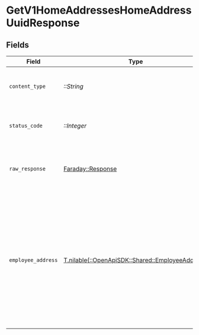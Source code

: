 # GetV1HomeAddressesHomeAddressUuidResponse


## Fields

| Field                                                                                                                                                    | Type                                                                                                                                                     | Required                                                                                                                                                 | Description                                                                                                                                              | Example                                                                                                                                                  |
| -------------------------------------------------------------------------------------------------------------------------------------------------------- | -------------------------------------------------------------------------------------------------------------------------------------------------------- | -------------------------------------------------------------------------------------------------------------------------------------------------------- | -------------------------------------------------------------------------------------------------------------------------------------------------------- | -------------------------------------------------------------------------------------------------------------------------------------------------------- |
| `content_type`                                                                                                                                           | *::String*                                                                                                                                               | :heavy_check_mark:                                                                                                                                       | HTTP response content type for this operation                                                                                                            |                                                                                                                                                          |
| `status_code`                                                                                                                                            | *::Integer*                                                                                                                                              | :heavy_check_mark:                                                                                                                                       | HTTP response status code for this operation                                                                                                             |                                                                                                                                                          |
| `raw_response`                                                                                                                                           | [Faraday::Response](https://www.rubydoc.info/gems/faraday/Faraday/Response)                                                                              | :heavy_check_mark:                                                                                                                                       | Raw HTTP response; suitable for custom response parsing                                                                                                  |                                                                                                                                                          |
| `employee_address`                                                                                                                                       | [T.nilable(::OpenApiSDK::Shared::EmployeeAddress)](../../models/shared/employeeaddress.md)                                                               | :heavy_minus_sign:                                                                                                                                       | Example response                                                                                                                                         | {<br/>"street_1": "412 Kiera Stravenue",<br/>"street_2": "Suite 391",<br/>"city": "San Francisco",<br/>"state": "CA",<br/>"zip": "94107",<br/>"country": "USA",<br/>"active": true<br/>} |